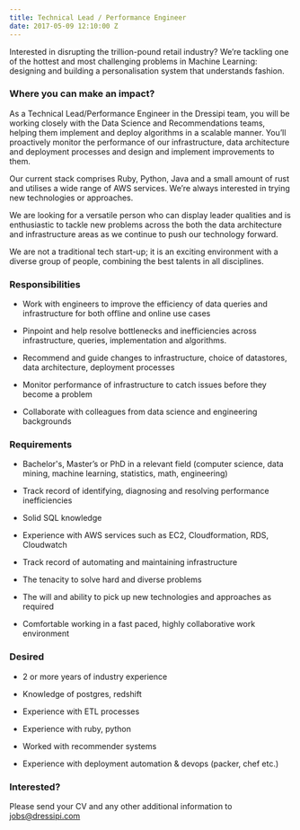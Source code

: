 ```yaml
---
title: Technical Lead / Performance Engineer
date: 2017-05-09 12:10:00 Z
---
```


Interested in disrupting the trillion-pound retail industry? We’re tackling one of the hottest and most challenging problems in Machine Learning: designing and building a personalisation system that understands fashion.


### Where you can make an impact?

As a Technical Lead/Performance Engineer in the Dressipi team, you will be working closely with the Data Science and Recommendations teams, helping them implement and deploy algorithms in a scalable manner. You’ll proactively monitor the performance of our infrastructure, data architecture and deployment processes and design and implement improvements to them.

Our current stack comprises Ruby, Python, Java and a small amount of rust and utilises a wide range of AWS services. We’re always interested in trying new technologies or approaches.  

We are looking for a versatile person who can display leader qualities and is enthusiastic to tackle new problems across the both the data architecture and infrastructure areas as we continue to push our technology forward.

We are not a traditional tech start-up; it is an exciting environment with a diverse group of people, combining the best talents in all disciplines. 


### Responsibilities

* Work with engineers to improve the efficiency of data queries and infrastructure for both offline and online use cases

* Pinpoint and help resolve bottlenecks and inefficiencies across infrastructure, queries, implementation and algorithms.

* Recommend and guide changes to infrastructure, choice of datastores, data architecture, deployment processes

* Monitor performance of infrastructure to catch issues before they become a problem

* Collaborate with colleagues from data science and engineering backgrounds


### Requirements

* Bachelor's, Master’s or PhD in a relevant field (computer science, data mining, machine learning, statistics, math, engineering)

* Track record of identifying, diagnosing and resolving performance inefficiencies 

* Solid SQL knowledge

* Experience with AWS services such as EC2, Cloudformation, RDS, Cloudwatch

* Track record of automating and maintaining infrastructure

* The tenacity to solve hard and diverse problems

* The will and ability to pick up new technologies and approaches as required

* Comfortable working in a fast paced, highly collaborative work environment

### Desired

* 2 or more years of industry experience

* Knowledge of postgres, redshift

* Experience with ETL processes

* Experience with ruby, python

* Worked with recommender systems

* Experience with deployment automation & devops (packer, chef etc.)


### Interested?

Please send your CV and any other additional information to [jobs@dressipi.com](mailto:jobs@dressipi.com)